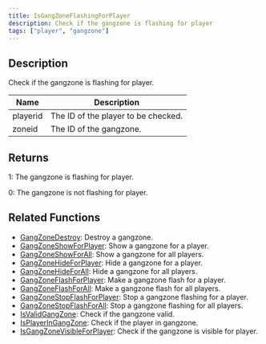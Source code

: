 ```yaml
---
title: IsGangZoneFlashingForPlayer
description: Check if the gangzone is flashing for player
tags: ["player", "gangzone"]
---
```


<VersionWarn version='omp v1.1.0.2612' />

## Description

Check if the gangzone is flashing for player.

| Name        | Description                               |
| ----------- | ----------------------------------------- |
| playerid    | The ID of the player to be checked.       |
| zoneid      | The ID of the gangzone.                   |

## Returns

1: The gangzone is flashing for player.

0: The gangzone is not flashing for player.

## Related Functions

- [GangZoneDestroy](GangZoneDestroy): Destroy a gangzone.
- [GangZoneShowForPlayer](GangZoneShowForPlayer): Show a gangzone for a player.
- [GangZoneShowForAll](GangZoneShowForAll): Show a gangzone for all players.
- [GangZoneHideForPlayer](GangZoneHideForPlayer): Hide a gangzone for a player.
- [GangZoneHideForAll](GangZoneHideForAll): Hide a gangzone for all players.
- [GangZoneFlashForPlayer](GangZoneFlashForPlayer): Make a gangzone flash for a player.
- [GangZoneFlashForAll](GangZoneFlashForAll): Make a gangzone flash for all players.
- [GangZoneStopFlashForPlayer](GangZoneStopFlashForPlayer): Stop a gangzone flashing for a player.
- [GangZoneStopFlashForAll](GangZoneStopFlashForAll): Stop a gangzone flashing for all players.
- [IsValidGangZone](IsValidGangZone): Check if the gangzone valid.
- [IsPlayerInGangZone](IsPlayerInGangZone): Check if the player in gangzone.
- [IsGangZoneVisibleForPlayer](IsGangZoneVisibleForPlayer): Check if the gangzone is visible for player.